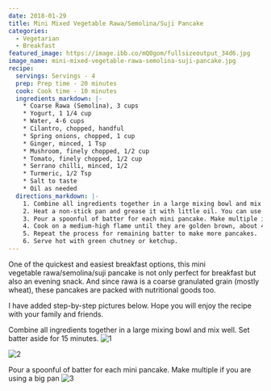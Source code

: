 ```yaml
---
date: 2018-01-29
title: Mini Mixed Vegetable Rawa/Semolina/Suji Pancake
categories:
  - Vegetarian
  - Breakfast
featured_image: https://image.ibb.co/mQ0gom/fullsizeoutput_34d6.jpg
image_name: mini-mixed-vegetable-rawa-semolina-suji-pancake.jpg
recipe:
  servings: Servings - 4
  prep: Prep time - 20 minutes
  cook: Cook time - 10 minutes
  ingredients_markdown: |-
    * Coarse Rawa (Semolina), 3 cups
    * Yogurt, 1 1/4 cup
    * Water, 4-6 cups
    * Cilantro, chopped, handful
    * Spring onions, chopped, 1 cup
    * Ginger, minced, 1 Tsp
    * Mushroom, finely chopped, 1/2 cup
    * Tomato, finely chopped, 1/2 cup
    * Serrano chilli, minced, 1/2
    * Turmeric, 1/2 Tsp
    * Salt to taste
    * Oil as needed
  directions_markdown: |-
    1. Combine all ingredients together in a large mixing bowl and mix well. Set batter aside for 15 minutes.
    2. Heat a non-stick pan and grease it with little oil. You can use mini pancake pan too.
    3. Pour a spoonful of batter for each mini pancake. Make multiple if you are using a big pan.
    4. Cook on a medium-high flame until they are golden brown, about 4-5 minutes. Flip and add little more oil along the edges of the pan and cook until golden brown.
    5. Repeat the process for remaining batter to make more pancakes.
    6. Serve hot with green chutney or ketchup.
---
```

One of the quickest and easiest breakfast options, this mini vegetable rawa/semolina/suji pancake is not only perfect for breakfast but also an evening snack. And since rawa is a coarse granulated grain (mostly wheat), these pancakes are packed with nutritional goods too.

I have added step-by-step pictures below. Hope you will enjoy the recipe with your family and friends.

Combine all ingredients together in a large mixing bowl and mix well. Set batter aside for 15 minutes.
![1](https://image.ibb.co/gvxNuR/fullsizeoutput_34e3.jpg)

![2](https://image.ibb.co/h8VsuR/fullsizeoutput_34df.jpg)

Pour a spoonful of batter for each mini pancake. Make multiple if you are using a big pan
![3](https://image.ibb.co/ejBbM6/fullsizeoutput_34dd.jpg)
